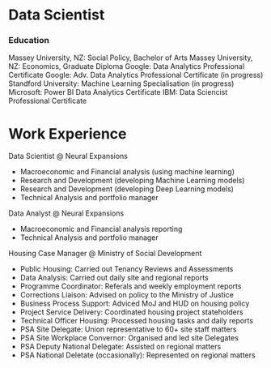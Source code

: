 # Data Scientist
### Education
Massey University, NZ: Social Policy, Bachelor of Arts
Massey University, NZ: Economics, Graduate Diploma
Google: Data Analytics Professional Certificate
Google: Adv. Data Analytics Professional Certificate (in progress)
Standford University: Machine Learning Specialisation (in progress)
Microsoft: Power BI Data Analytics Certificate
IBM: Data Sciencist Professional Certificate

# Work Experience
Data Scientist @ Neural Expansions 
- Macroeconomic and Financial analysis (using machine learning)
- Research and Development (developing Machine Learning models)
- Research and Development (developing Deep Learning models)
- Technical Analysis and portfolio manager

Data Analyst @ Neural Expansions 
- Macroeconomic and Financial analysis reporting
- Technical Analysis and portfolio manager

Housing Case Manager @ Ministry of Social Development 
- Public Housing: Carried out Tenancy Reviews and Assessments
- Data Analysis: Carried out daily site and regional reports
- Programme Coordinator: Referals and weekly employment reports
- Corrections Liaison: Advised on policy to the Ministry of Justice
- Business Process Support: Adviced MoJ and HUD on housing policy
- Project Service Delivery: Coordinated housing project stateholders
- Technical Officer Housing: Processed housing tasks and daily reports
- PSA Site Delegate: Union representative to 60+ site staff matters
- PSA Site Workplace Convernor: Organised and led site Delegates
- PSA Deputy National Delegate: Assisted on regional matters
- PSA National Deletate (occasionally): Represented on regional matters

